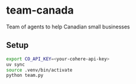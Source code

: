 # team-canada
Team of agents to help Canadian small businesses

## Setup
```sh
export CO_API_KEY=<your-cohere-api-key>
uv sync
source .venv/bin/activate
python team.py
```